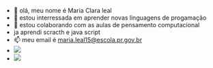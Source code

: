 - 👋 olá, meu nome é Maria Clara leal
- 👀 estou interressada em aprender novas linguagens de progamação
- 💞️ estou colaborando com as aulas de pensamento computacional
- ja aprendi scracth e java script
- 📫 meu email é maria.leal15@escola.pr.gov.br
- ![](https://img.shields.io/badge/Scratch-4D97FF?style=for-the-badge&logo=Scratch&logoColor=white)
- ![](https://img.shields.io/badge/JavaScript-323330?style=for-the-badge&logo=javascript&logoColor=F7DF1E)

<!---
marialealwxw/marialealwxw is a ✨ special ✨ repository because its `README.md` (this file) appears on your GitHub profile.
You can click the Preview link to take a look at your changes.
--->
